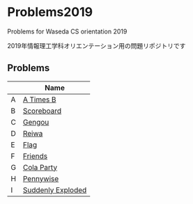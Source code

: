 # Problems2019
Problems for Waseda CS orientation 2019

2019年情報理工学科オリエンテーション用の問題リポジトリです

## Problems

|   | Name |
|---|---|
| A | [A Times B](./a-mul-b/statement.md) |
| B | [Scoreboard](./scoreboard/statement.md) |
| C | [Gengou](./gengou/statement.md) |
| D | [Reiwa](./reiwa/statement.md) |
| E | [Flag](./flag/statement.md) |
| F | [Friends](./friends/statement.md) |
| G | [Cola Party](./colaparty/statement.md) |
| H | [Pennywise](./pennywise/statement.md) |
| I | [Suddenly Exploded](./explode/statement.md) |
